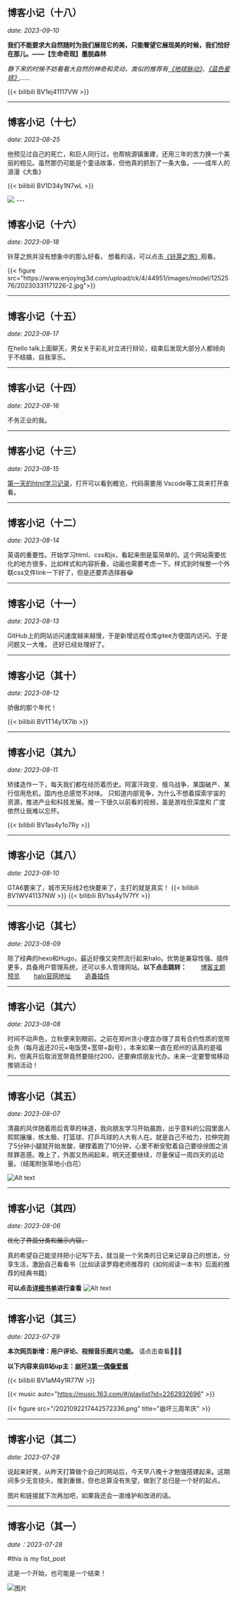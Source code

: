 # 


## 博客小记（十八）
*date: 2023-09-10*

**我们不能要求大自然随时为我们展现它的美，只能奢望它展现美的时候，我们恰好在那儿。——【生命奇观】墨脱森林**

*静下来的时候不妨看看大自然的神奇和灵动，类似的推荐有[《地球脉动》](https://www.bilibili.com/bangumi/play/ss20302?spm_id_from=333.337.0.0)、[《蓝色星球》](https://www.bilibili.com/bangumi/play/ss43870?spm_id_from=333.337.0.0)……*

{{< bilibili BV1ej41117VW >}}

---

## 博客小记（十七）
*date: 2023-08-25*

他预见过自己的死亡，和巨人同行过，也帮桃源镇重建，还用三年的苦力换一个美丽的相见。虽然那仍可能是个童话故事，但他真的抓到了一条大鱼。——成年人的浪漫《大鱼》

{{< bilibili BV1D34y1N7wL >}}

<img src="https://ts1.cn.mm.bing.net/th/id/R-C.5335640180acc8b584235424e7dad694?rik=V4gorNj4rD%2fAmQ&riu=http%3a%2f%2fimage11.m1905.cn%2fuploadfile%2f2012%2f0904%2f20120904022120695.jpg&ehk=aaZeRwUFG81hZToxLIp3N0efnU4hRJqgZ4KDEtBYAmc%3d&risl=&pid=ImgRaw&r=0" >
---

## 博客小记（十六）
*date: 2023-08-18*

<p>铃芽之旅并没有想象中的那么好看，
想看的话，可以点击<a href="http://app.dodoge.me/bangumi/8648/play/1/1/">《铃芽之旅》</a>观看。</p>
{{< figure src="https://www.enjoying3d.com/upload/ck/4/44951/images/model/1252576/20230331171226-2.jpg">}}

---

## 博客小记（十五）
*date: 2023-08-17*

在hello talk上面聊天，男女关于彩礼对立进行辩论，结束后发现大部分人都倾向于不结婚，自我享乐。

---

## 博客小记（十四）
*date: 2023-08-16*

不务正业的我。

---

## 博客小记（十三）
*date: 2023-08-15*

[第一天的html学习记录](</one day.html>)，打开可以看到概览，代码需要用 Vscode等工具来打开查看。

---

## 博客小记（十二）
*date: 2023-08-14*

英语的重要性。开始学习html、css和js，看起来倒是蛮简单的。这个网站需要优化的地方很多，比如样式和内容折叠，动画也需要考虑一下。样式到时候整一个外联css文件link一下好了，但是还要弄选择器:joy: 

---

## 博客小记（十一）
*date: 2023-08-13*

GitHub上的网站访问速度越来越慢，于是新增远程仓库gitee方便国内访问。于是问题又一大堆，
还好已经处理好了。

---

## 博客小记（其十）
*date: 2023-08-12*

骄傲的那个年代！

{{< bilibili BV1T14y1X7ib >}}

---

## 博客小记（其九）
*date: 2023-08-11*

矫揉造作一下，每天我们都在经历着历史。阿富汗政变、俄乌战争，某国破产、某行信用危机，国内也总感觉不对味。
只知道内部竞争，为什么不想着探索宇宙的资源，推进产业和科技发展。推一下很久以前看的视频，虽是游戏但深度和
广度依然让我难以忘怀。

{{< bilibili BV1as4y1o7Ry >}}

---

## 博客小记（其八）
*date: 2023-08-10*

GTA6要来了，城市天际线2也快要来了，主打的就是真实！
{{< bilibili BV1WV41137NW >}}
{{< bilibili BV1ss4y1V7fY >}}

---

## 博客小记（其七）
*date: 2023-08-09*

除了经典的hexo和Hugo，最近好像又突然流行起来halo。优势是兼容性强、插件更多，具备用户管理系统，还可以多人管理网站。**以下点击跳转：**
&emsp;&emsp;[博客主题预览](https://roozen.top) &emsp;&emsp;[halo官网地址](https://halo.run/store/apps/app-MgZJX) &emsp;&emsp;[追番插件](https://halo.run/store/apps/app-OTFPN)

---


## 博客小记（其六）
*date: 2023-08-08*

时间不动声色，立秋便来到眼前。之前在郑州贪小便宜办理了具有合约性质的宽带业务（每月返还20元+电饭煲+宽带+副号），本来如果一直在郑州的话真的是福利，但离开后取消宽带竟然要赔付200，还要麻烦朋友代办。未来一定要警惕移动推销活动！

---

## 博客小记（其五）
*date: 2023-08-07*

清晨的风伴随着雨后青草的味道，我向朋友学习开始晨跑，出乎意料的公园里面人熙熙攘攘，练太极、打篮球、打乒乓球的人大有人在。就是自己不给力，拉伸完跑了5分钟小腿就开始发酸，硬撑着跑了10分钟，心里不断安慰着自己要徐徐图之消除罪恶感。晚上了，外面又热闹起来，明天还要继续，尽量保证一周四天的运动量。（结尾附张草地小白花）

![Alt text](/IMG_6833.jpg)

---

## 博客小记（其四）
*date: 2023-08-06*

<s>优化了界面分类和展示内容。</s>

真的希望自己能坚持把小记写下去，就当是一个另类的日记来记录自己的想法，分享生活，激励自己看看书（比如读读罗翔老师推荐的《如何阅读一本书》后面的推荐的经典书籍）

**可以点击[详细书单](https://www.zhihu.com/tardis/zm/art/367858216?source_id=1005)进行查看**
![Alt text](/image.png)

---

## 博客小记（其三）
*date: 2023-07-29*

  **本次网页新增：用户评论、视频音乐图片功能。**
   请点击查看:tada::tada::tada:

   **以下内容来自B站up主：[崩坏3第一偶像爱酱](https://space.bilibili.com/27534330"点击进入")**

{{< bilibili BV1aM4y1R77W >}}

{{< music auto="https://music.163.com/#/playlist?id=2262932696" >}}

{{< figure src="/2021092217442572336.png" title="崩坏三周年庆" >}}

---

## 博客小记（其二）
*date: 2023-07-28*

  说起来好笑，从昨天打算做个自己的网站后，今天早八晚十才勉强搭建起来。这期间多少无言挠头，推到重做，但也总算没有失望，做到了总归是一个好的起点。
  
  图片和链接就下次再加吧，如果我还会一直维护和改进的话。

---

## 博客小记（其一）

*date：2023-07-28*

#this is my fist_post

这是一个开始，也可能是一个结束！

![图片](https://picx.zhimg.com/80/v2-112087f5e49cb833ef418ae902229009_720w.webp?source=1940ef5c)
